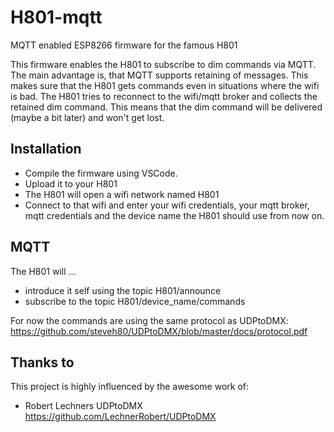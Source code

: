# H801-mqtt
MQTT enabled ESP8266 firmware for the famous H801

This firmware enables the H801 to subscribe to dim commands via MQTT.
The main advantage is, that MQTT supports retaining of messages. This makes sure that the H801 gets commands even in situations where the wifi is bad. 
The H801 tries to reconnect to the wifi/mqtt broker and collects the retained dim command. This means that the dim command will be delivered (maybe a bit later) and won't get lost.

## Installation
* Compile the firmware using VSCode.
* Upload it to your H801
* The H801 will open a wifi network named H801
* Connect to that wifi and enter your wifi credentials, your mqtt broker, mqtt credentials and the device name the H801 should use from now on.

## MQTT 
The H801 will ...
* introduce it self using the topic H801/announce
* subscribe to the topic H801/device_name/commands

For now the commands are using the same protocol as UDPtoDMX:
https://github.com/steveh80/UDPtoDMX/blob/master/docs/protocol.pdf

## Thanks to

This project is highly influenced by the awesome work of:
* Robert Lechners UDPtoDMX https://github.com/LechnerRobert/UDPtoDMX
